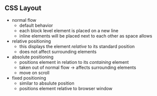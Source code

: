 ## CSS Layout

- normal flow
  - default behavior
  - each block level element is placed on a new line
  - inline elements will be placed next to each other as space allows
- relative positioning
  - this displays the element *relative* to its standard position
  - does not affect surrounding elements
- absolute positioning
  - positions element in relation to its *containing* element
  - taken out of normal flow -> affects surrounding elements
  - move on scroll
- fixed positioning
  - similar to absulute position
  - positions element relative to browser window